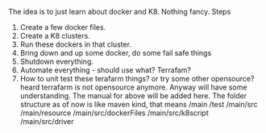 The idea is to just learn about docker and K8. Nothing fancy.
Steps 
1. Create a few docker files.
2. Create a K8 clusters.
3. Run these dockers in that cluster.
4. Bring down and up some docker, do some fail safe things
5. Shutdown everything.
6. Automate everything - should use what? Terrafam? 
7. How to unit test these terafarm things? or try some other opensource? heard terrafarm is not opensource anymore. 
Anyway will have some understanding. The manual for above will be added here. The folder structure as of now is like maven kind, that means
/main
/test
/main/src
/main/resource
/main/src/dockerFiles
/main/src/k8script
/main/src/driver
